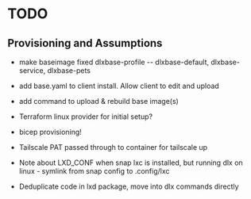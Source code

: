 # TODO

## Provisioning and Assumptions

* make baseimage fixed dlxbase-profile -- dlxbase-default, dlxbase-service, dlxbase-pets

* add base.yaml to client install. Allow client to edit and upload

* add command to upload & rebuild base image(s)

* Terraform linux provider for initial setup?
* bicep provisioning!

* Tailscale PAT passed through to container for tailscale up


* Note about LXD_CONF when snap lxc is installed, but running dlx on linux - symlink from snap config to .config/lxc

* Deduplicate code in lxd package, move into dlx commands directly